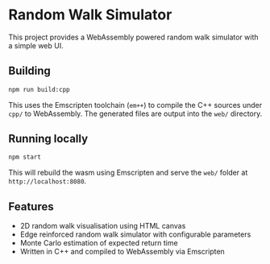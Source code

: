 # Random Walk Simulator

This project provides a WebAssembly powered random walk simulator with a simple web UI.

## Building

```bash
npm run build:cpp
```

This uses the Emscripten toolchain (`em++`) to compile the C++ sources under `cpp/` to WebAssembly. The generated files are output into the `web/` directory.

## Running locally

```bash
npm start
```

This will rebuild the wasm using Emscripten and serve the `web/` folder at `http://localhost:8080`.

## Features

- 2D random walk visualisation using HTML canvas
- Edge reinforced random walk simulator with configurable parameters
- Monte Carlo estimation of expected return time
- Written in C++ and compiled to WebAssembly via Emscripten
